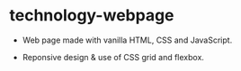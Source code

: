 # technology-webpage
* Web page made with vanilla HTML, CSS and JavaScript.

* Reponsive design & use of CSS grid and flexbox.
